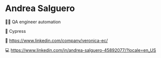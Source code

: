 # Andrea Salguero
:woman_technologist: QA engineer automation

:robot: Cypress

:office: https://www.linkedin.com/company/veronica-ec/

:computer: https://www.linkedin.com/in/andrea-salguero-45892077/?locale=en_US
